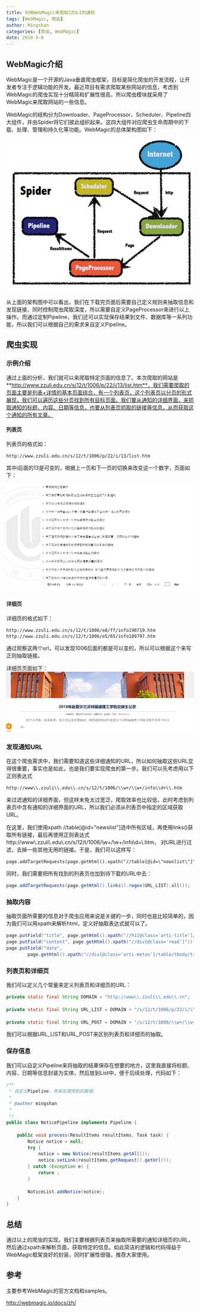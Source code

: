 ```yaml
---
title: 利用WebMagic来爬取ZZULI的通知
tags: [WebMagic, 爬虫]
author: Mingshan
categories: [爬虫, WebMagic]
date: 2018-5-8
---
```


## WebMagic介绍

WebMagic是一个开源的Java垂直爬虫框架，目标是简化爬虫的开发流程，让开发者专注于逻辑功能的开发。最近项目有需求爬取某些网站的信息，考虑到WebMagic的爬虫实现十分精简和扩展性很高，所以爬虫模块就采用了WebMagic来爬取网站的一些信息。

<!-- more -->

WebMagic的结构分为Downloader、PageProcessor、Scheduler、Pipeline四大组件，并由Spider将它们彼此组织起来。这四大组件对应爬虫生命周期中的下载、处理、管理和持久化等功能。WebMagic的总体架构图如下：

![image](/images/webmagic.jpg)

从上面的架构图中可以看出，我们在下载完页面后需要自己定义规则来抽取信息和发现链接，同时控制爬虫爬取深度，所以需要自定义PageProcessor来进行以上操作。而通过定制Pipeline，我们还可以实现保存结果到文件、数据库等一系列功能，所以我们可以根据自己的需求来自定义Pipeline。


## 爬虫实现

### 示例介绍

通过上面的分析，我们就可以来爬取特定页面的信息了。本次爬取的网站是**http://www.zzuli.edu.cn/s/12/t/1006/p/22/i/13/list.htm**，我们需要爬取的页面主要是列表+详情的基本页面组合，有一个列表页，这个列表页以分页的形式展现，我们可以遍历这些分页找到所有目标页面。我们要从通知的详细界面，来抓取通知的标题、内容、日期等信息，也要从列表页抓取的链接等信息，从而获取这个通知的所有文章。

#### 列表页
 列表页的格式如：
```
http://www.zzuli.edu.cn/s/12/t/1006/p/22/i/13/list.htm
```
其中i后面的13是可变的，根据上一页和下一页的切换来改变这一个数字，页面如下：

![image](/images/spide-list-page.png)

#### 详细页

详细页的格式如下：

```
http://www.zzuli.edu.cn/s/12/t/1006/e8/ff/info190719.htm
http://www.zzuli.edu.cn/s/12/t/1006/e5/65/info189797.htm
```

通过观察这两个url，可以发现1006后面的都是可以变的，所以可以根据这个来写正则抽取链接。

详细页页面如下：
![image](/images/spide-detail-page.png)

### 发现通知URL

在这个爬虫需求中，我们需要知道这些详细通知的URL，所以如何抽取这些URL显得很重要，事实也是如此，也是我们要实现爬虫的第一步。我们可以先考虑用以下正则表达式
```
http://www\\.zzuli\\.edu\\.cn/s/12/t/1006/\\w+/\\w+/info\\d+\\.htm
```
来过滤通知的详细界面，但这样未免太过宽泛，爬取效率也比较低，此时考虑到列表页中含有通知的详细界面的URL，所以我们必须从列表页中指定的区域获取URL。

在这里，我们使用xpath //table[@id=\"newslist\"]选中所有区域，再使用links()获取所有链接，最后再使用正则表达式http://www\\.zzuli\\.edu\\.cn/s/12/t/1006/\\w+/\\w+/info\\d+\\.htm， 对URL进行过滤，去掉一些其他无用的链接。于是，我们可以这样写：

```
page.addTargetRequests(page.getHtml().xpath("//table[@id=\"newslist\"]").links().regex(URL_POST).all());
```

同时，我们需要把所有找到的列表页也加到待下载的URL中去：

```java
page.addTargetRequests(page.getHtml().links().regex(URL_LIST).all());
```

### 抽取内容

抽取页面所需要的信息对于爬虫应用来说是关键的一步，同时也是比较简单的，因为我们可以用xpath来解析html，定义好抽取表达式就可以了。


```java
page.putField("title", page.getHtml().xpath("//h1[@class='arti-title']/text()"));
page.putField("content", page.getHtml().xpath("//div[@class='read']"));
page.putField("date",
        page.getHtml().xpath("//div[@class='arti-metas']/table/tbody/tr/td[3]/span/text()").replace("日期：", ""));
```

### 列表页和详细页

我们可以定义几个常量来定义列表页和详细页的URL：

```java
private static final String DOMAIN = "http://www\\.zzuli\\.edu\\.cn";

private static final String URL_LIST = DOMAIN + "/s/12/t/1006/p/22/i/\\d+/list\\.htm";

private static final String URL_POST = DOMAIN + "/s/12/t/1006/\\w+/\\w+/info\\d+\\.htm";

```

我们可以根据URL_LIST和URL_POST来区别列表页和详细页的抽取。


### 保存信息
我们可以自定义Pipeline来将抽取的结果保存在想要的地方，这里我直接将标题、内容、日期等信息封装为实体，然后放到List中，便于后续处理，代码如下：

```java
/**
 * 自定义Pipeline，用来处理爬到的数据
 * 
 * @author mingshan
 *
 */
public class NoticePipeline implements Pipeline {

    public void process(ResultItems resultItems, Task task) {
        Notice notice = null;
        try {
            notice = new Notice(resultItems.getAll());
            notice.setLink(resultItems.getRequest().getUrl());
        } catch (Exception e) {
            return ;
        }

        NoticeList.addNotice(notice);
    }
}
```



## 总结

通过以上的爬虫的实现，我们主要根据列表页来抽取所需要的通知详细页的URL，然后通过xpath来解析页面，获取特定的信息。如此简洁的逻辑和代码得益于WebMagic框架良好的封装，同时扩展性很强，推荐大家使用。


## 参考

主要参考WebMagic的官方文档和samples。

http://webmagic.io/docs/zh/